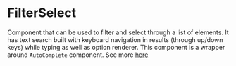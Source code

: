 # FilterSelect
Component that can be used to filter and select through a list of elements. It has text search built with keyboard navigation
in results (through up/down keys) while typing as well as option renderer. This component is a wrapper around `AutoComplete` 
component. See more [here](https://material-ui.com/api/autocomplete/)

<!-- STORY -->

<!-- SOURCE -->  
  
<!-- PROPS -->